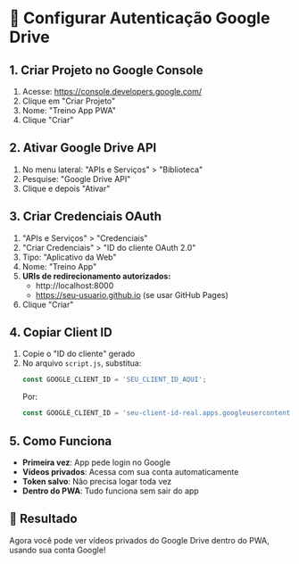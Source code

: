 # 🔐 Configurar Autenticação Google Drive

## 1. Criar Projeto no Google Console

1. Acesse: https://console.developers.google.com/
2. Clique em "Criar Projeto"
3. Nome: "Treino App PWA"
4. Clique "Criar"

## 2. Ativar Google Drive API

1. No menu lateral: "APIs e Serviços" > "Biblioteca"
2. Pesquise: "Google Drive API"
3. Clique e depois "Ativar"

## 3. Criar Credenciais OAuth

1. "APIs e Serviços" > "Credenciais"
2. "Criar Credenciais" > "ID do cliente OAuth 2.0"
3. Tipo: "Aplicativo da Web"
4. Nome: "Treino App"
5. **URIs de redirecionamento autorizados:**
   - http://localhost:8000
   - https://seu-usuario.github.io (se usar GitHub Pages)
6. Clique "Criar"

## 4. Copiar Client ID

1. Copie o "ID do cliente" gerado
2. No arquivo `script.js`, substitua:
   ```javascript
   const GOOGLE_CLIENT_ID = 'SEU_CLIENT_ID_AQUI';
   ```
   Por:
   ```javascript
   const GOOGLE_CLIENT_ID = 'seu-client-id-real.apps.googleusercontent.com';
   ```

## 5. Como Funciona

- **Primeira vez**: App pede login no Google
- **Vídeos privados**: Acessa com sua conta automaticamente
- **Token salvo**: Não precisa logar toda vez
- **Dentro do PWA**: Tudo funciona sem sair do app

## 🚀 Resultado

Agora você pode ver vídeos privados do Google Drive dentro do PWA, usando sua conta Google!
